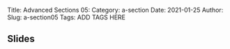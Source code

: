 Title: Advanced Sections 05:
Category: a-section
Date: 2021-01-25
Author: 
Slug: a-section05
Tags: ADD TAGS HERE


## Slides
<!-- - [PDF | Lecture 1: Description]({attach}presentation/Lecture1_Data.pdf) -->